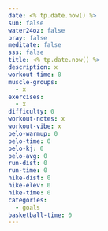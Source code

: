 ```yaml
---
date: <% tp.date.now() %>
sun: false
water24oz: false
pray: false
meditate: false
sss: false
title: <% tp.date.now() %>
description: x
workout-time: 0
muscle-groups:
  - x
exercises:
  - x
difficulty: 0
workout-notes: x
workout-vibe: x
pelo-warmup: 0
pelo-time: 0
pelo-kj: 0
pelo-avg: 0
run-dist: 0
run-time: 0
hike-dist: 0
hike-elev: 0
hike-time: 0
categories:
  - goals
basketball-time: 0
---
```

